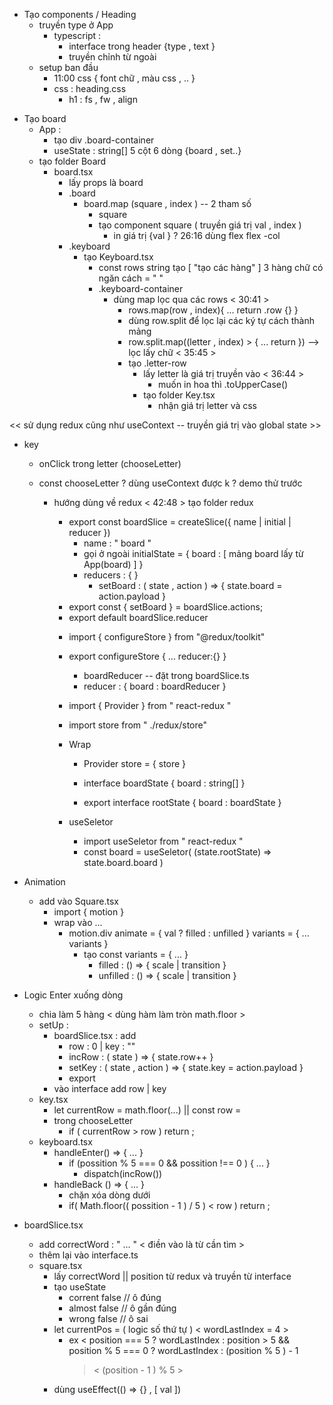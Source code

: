 <!-- xóa file không cần thiết -->

<!-- header -->

- Tạo components / Heading
  - truyền type ở App
    - typescript :
      - interface trong header {type , text }
      - truyền chỉnh từ ngoài
  - setup ban đầu
    - 11:00 css { font chữ , màu css , .. }
    - css : heading.css
      - h1 : fs , fw , align

<!-- board -->

- Tạo board
  - App :
    - tạo div .board-container
    - useState : string[] 5 cột 6 dòng {board , set..}
  - tạo folder Board
    - board.tsx
      - lấy props là board
      - .board
        - board.map (square , index ) -- 2 tham số
          - square
          - tạo component square ( truyền giá trị val , index )
            - in giá trị {val }
              ? 26:16 dùng flex flex -col
      - .keyboard
        - tạo Keyboard.tsx
          - const rows string tạo [ "tạo các hàng" ] 3 hàng chữ có ngăn cách = " "
          - .keyboard-container
              <!-- để lấy được chữ thì phải map 2 lần -->
            - dùng map lọc qua các rows < 30:41 >
              - rows.map(row , index){ ... return .row {} }
              - dùng row.split để lọc lại các ký tự cách thành mảng
              - row.split.map((letter , index) > { ... return }) --> lọc lấy chữ < 35:45 >
              - tạo .letter-row
                - lấy letter là giá trị truyền vào < 36:44 >
                  - muốn in hoa thì .toUpperCase()
                - tạo folder Key.tsx
                  - nhận giá trị letter và css

<!-- nhấn vào key  -->

<< sử dụng redux cũng như useContext -- truyền giá trị vào global state >>

- key

  - onClick trong letter (chooseLetter)
  - const chooseLetter
    ? dùng useContext được k ? demo thử trước

    - hướng dùng về redux < 42:48 > tạo folder redux
      <!-- -boardSlice.ts -->

      - export const boardSlice = createSlice({ name | initial | reducer })
        - name : " board "
        - gọi ở ngoài initialState = { board : [ mảng board lấy từ App(board) ] }
        - reducers : { }
          - setBoard : ( state , action ) => { state.board = action.payload }
      - export const { setBoard } = boardSlice.actions;
      - export default boardSlice.reducer
      <!-- - store.ts -->
      - import { configureStore } from "@redux/toolkit"
      - export configureStore { ... reducer:{} }
        - boardReducer -- đặt trong boardSlice.ts
        - reducer : { board : boardReducer }
        <!-- Warp Provider trong index.tsx -->
      - import { Provider } from " react-redux "
      - import store from " ./redux/store"
      - Wrap

        - Provider store = { store }

            <!-- App.tsx -->
          <!-- - tạo interface.ts -->

        - interface boardState { board : string[] }
        - export interface rootState { board : boardState }

      - useSeletor
        - import useSeletor from " react-redux "
        - const board = useSeletor( (state.rootState) => state.board.board )

<!-- ******* Part 2  ******** -->

- Animation

  - add vào Square.tsx
    - import { motion }
    - wrap vào ...
      - motion.div animate = { val ? filled : unfilled } variants = { ... variants }
        - tạo const variants = { ... }
          - filled : () => { scale | transition }
          - unfilled : () => { scale | transition }

- Logic Enter xuống dòng
  - chia làm 5 hàng < dùng hàm làm tròn math.floor >
  - setUp :
    - boardSlice.tsx : add
      - row : 0 | key : ""
      - incRow : ( state ) => { state.row++ }
      - setKey : ( state , action ) => { state.key = action.payload }
      - export
    - vào interface add row | key
  - key.tsx
    - let currentRow = math.floor(...) || const row =
    - trong chooseLetter
      - if ( currentRow > row ) return ;
  - keyboard.tsx
    - handleEnter() => { ... }
      - if (possition % 5 === 0 && possition !== 0 ) { ... }
        - dispatch(incRow())
    - handleBack () => { ... }
      - chặn xóa dòng dưới
      - if( Math.floor(( possition - 1 ) / 5 ) < row ) return ;

- boardSlice.tsx
    - add correctWord : " ... " < điền vào là từ cần tìm >
    - thêm lại vào interface.ts
  - square.tsx
    - lấy correctWord || position từ redux và truyền từ interface
    <!-- tạo các ô màu như lỗi, đúng , gần đúng -->
    - tạo useState
      - corrent <boolean> false // ô đúng
      - almost <boolean> false // ô gần đúng
      - wrong <boolean> false // ô sai
      <!-- check từ  --> 
    - let currentPos = ( logic số thứ tự )  < wordLastIndex = 4 >
      - ex <
        position === 5
        ? wordLastIndex
        : position > 5 && position % 5 === 0
        ? wordLastIndex
        : (position % 5 ) - 1
        > < (position - 1 ) % 5 >
    - dùng useEffect(() => {} , [ val ])
 